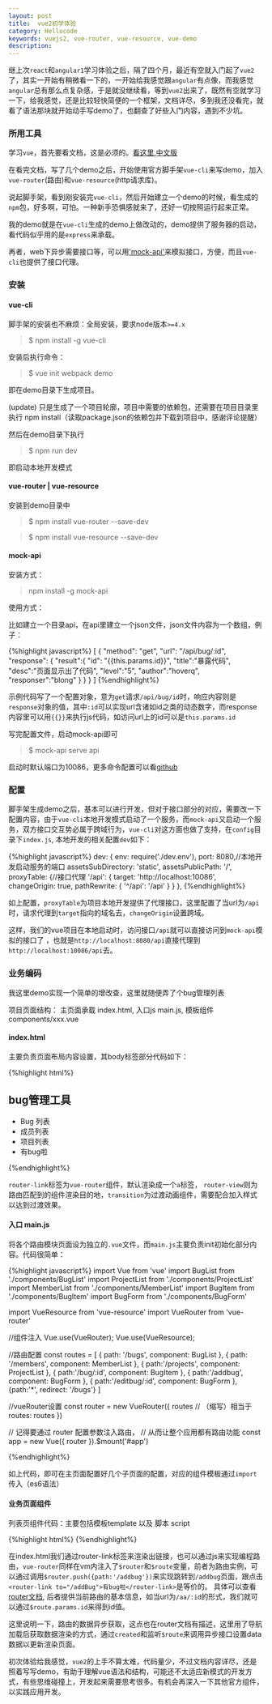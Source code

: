 ```yaml
---
layout: post
title:  vue2初学体验
category: Hellocode
keywords: vuejs2, vue-router, vue-resource, vue-demo
description: 
---
```


继上次`react`和`angular1`学习体验之后，隔了四个月，最近有空就入门起了`vue2`了，其实一开始有稍微看一下的，一开始给我感觉跟`angular`有点像，而我感觉`angular`总有那么点复杂感，于是就没继续看，等到`vue2`出来了，既然有空就学习一下，给我感觉，还是比较轻快简便的一个框架，文档详尽，多到我还没看完，就看了语法那块就开始动手写demo了，也翻查了好些入门内容，遇到不少坑。

### 所用工具

学习`vue`，首先要看文档，这是必须的。[看这里](https://vuejs.org/v2/guide/instance.html),[中文版](https://vuefe.cn/v2/guide/syntax.html)

在看完文档，写了几个demo之后，开始使用官方脚手架`vue-cli`来写demo，加入`vue-router`(路由)和`vue-resource`(http请求库)。

说起脚手架，看到刚安装完`vue-cli`，然后开始建立一个demo的时候，看生成的`npm`包，好多啊，可怕。一种新手恐惧感就来了，还好一切按照运行起来正常。

我的demo就是在`vue-cli`生成的demo上做改动的，demo提供了服务器的启动，看代码似乎用的是`express`来承载。

再者，web下异步需要接口等，可以用['mock-api'](https://github.com/caolvchong/mock-api)来模拟接口，方便，而且`vue-cli`也提供了接口代理。

### 安装

#### vue-cli

脚手架的安装也不麻烦：全局安装，要求node版本`>=4.x`

> $ npm install -g vue-cli 

安装后执行命令：

> $ vue init webpack demo

即在demo目录下生成项目。

(update) 只是生成了一个项目轮廓，项目中需要的依赖包，还需要在项目目录里执行 npm install（读取package.json的依赖包并下载到项目中，感谢评论提醒）

然后在demo目录下执行

> $ npm run dev

即启动本地开发模式

#### vue-router | vue-resource

安装到demo目录中

> $ npm install vue-router --save-dev

> $ npm install vue-resource --save-dev

#### mock-api

安装方式：

> npm install -g mock-api

使用方式：

比如建立一个目录api，在api里建立一个json文件，json文件内容为一个数组，例子：

{%highlight javascript%}
[
	{
        "method": "get",
        "url": "/api/bug/:id",
        "response": {
            "result":{
            	"id": "{{this.params.id}}",
            	"title":"暴露代码",
            	"desc":"页面显示出了代码",
            	"level":"5",
            	"author":"hoverq",
            	"responser":"blong"
            }
        }
    }
]
{%endhighlight%}

示例代码写了一个配置对象，意为`get`请求`/api/bug/id`时，响应内容则是`response`对象的值，其中`:id`可以实现url含诸如id之类的动态数字，而response内容里可以用`{{}}`来执行js代码，如访问url上的id可以是`this.params.id`

写完配置文件，启动mock-api即可

> $ mock-api serve api

启动时默认端口为10086，更多命令配置可以看[github](https://github.com/caolvchong/mock-api)

### 配置

脚手架生成demo之后，基本可以进行开发，但对于接口部分的对应，需要改一下配置内容，由于`vue-cli`本地开发模式启动了一个服务，而`mock-api`又启动一个服务，双方接口交互势必属于跨域行为，`vue-cli`对这方面也做了支持，在`config`目录下`index.js`, 本地开发的相关配置`dev`如下：

{%highlight javascript%}
dev: {
    env: require('./dev.env'),
    port: 8080,//本地开发启动服务的端口
    assetsSubDirectory: 'static',
    assetsPublicPath: '/',
    proxyTable: {//接口代理
        '/api': {
            target: 'http://localhost:10086',
            changeOrigin: true,
            pathRewrite: {
              '^/api': '/api'
            }
          }
    },
{%endhighlight%}

如上配置，`proxyTable`为项目本地开发提供了代理接口，这里配置了当url为`/api`时，请求代理到`target`指向的域名去，`changeOrigin`设置跨域。

这样，我们的vue项目在本地启动时，访问接口`/api`就可以直接访问到`mock-api`模拟的接口了 ，也就是`http://localhost:8080/api`直接代理到`http://localhost:10086/api`去。

### 业务编码

我这里demo实现一个简单的增改查，这里就随便弄了个bug管理列表

项目页面结构：  主页面承载 index.html, 入口js main.js, 模板组件 components/xxx.vue

#### index.html

主要负责页面布局内容设置，其body标签部分代码如下：

{%highlight html%}
<body>
	<div id="app">
	  <section class="column sidebar-left">	
	  	<h1>bug管理工具</h1>  	
		<ul>
			<li>
				<router-link to="/bugs">Bug 列表</router-link>
			</li>
			<li>
				<router-link to="/members">成员列表</router-link>
			</li>
			<li>
				<router-link to="/projects">项目列表</router-link>
			</li>
			<li>
				<router-link to="/addBug">有bug啦</router-link>
			</li>
		</ul>
	  </section>
	  <section class="column main">
		  <transition name="slide">
			  <router-view></router-view>
		  </transition>
	  </section>
	</div>
</body>
{%endhighlight%}

`router-link`标签为`vue-router`组件，默认渲染成一个`a`标签， `router-view`则为路由匹配到的组件渲染目的地，`transition`为过渡动画组件，需要配合加入样式以达到过渡效果。

#### 入口 main.js

将各个路由模块页面设为独立的`.vue`文件，而`main.js`主要负责init初始化部分内容。代码很简单：

{%highlight javascript%}
import Vue from 'vue'
import BugList from './components/BugList'
import ProjectList from './components/ProjectList'
import MemberList from './components/MemberList'
import BugItem from './components/BugItem'
import BugForm from './components/BugForm'

import VueResource from 'vue-resource'
import VueRouter from 'vue-router'

//组件注入
Vue.use(VueRouter);
Vue.use(VueResource);

//路由配置
const routes = [
	{ path: '/bugs', component: BugList },
	{ path: '/members', component: MemberList },
	{
		path:'/projects', 
		component: ProjectList
	},
	{
		path:'/bug/:id',
		component: BugItem
	},
	{
		path:'/addbug',
		component: BugForm
	},
	{
		path:'/editbug/:id',
		component: BugForm
	},
	{path:'*', redirect: '/bugs'}
]

//vueRouter设置
const router = new VueRouter({
  routes // （缩写）相当于 routes: routes
})

// 记得要通过 router 配置参数注入路由，
// 从而让整个应用都有路由功能
const app = new Vue({
  router
}).$mount('#app')

{%endhighlight%}

如上代码，即可在主页面配置好几个子页面的配置，对应的组件模板通过`import`传入（es6语法）

#### 业务页面组件

列表页组件代码：主要包括模板template 以及 脚本 script

{%highlight html%}
<template>
  <div class="bug-list div-for-slide table-list">
    <table class="table table-striped table-bordered" style="text-align:left;">
      <thead>
            <tr>
              <th>Bug标识</th>
              <th>标题</th>
              <th>发起者</th>
              <th>处理者</th>
              <th>所属项目</th>
              <th>详情</th>
            </tr>
            </thead>
            <tbody>
            <tr v-for='bug in bugs'>
              <td>{{bug.id}}</td>
              <td>{{bug.title}}</td>
              <td>{{bug.author}}</td>
              <td>{{bug.responser}}</td>
              <td><router-link :to="'/bug/'+bug.id">Bugs</router-link></td>
              <td><router-link :to="'/bug/'+bug.id">详情</router-link></td>
            </tr>
            </tbody>
    </table>
    <button @click.prevent="$router.push({path:'/addbug'})" class="btn btn-info">新增bug</button>
  </div>
</template>
<script>
export default {
  name: 'buglist',
  data:function(){
      return {
        bugs:{

        }
      }
  },
  created:function(){
    this.fetchData();
  },
  methods:{
    fetchData:function(){
      //vue-resource 在vm实例中注入了$http方法，可直接用
      this.$http.get('/api/getBugs').then((response) => {
        
        this.bugs = response.body.result.data;
        
      }, (response) => {
        console.log('error');
      });
    }
  },
  watch:{
    '$route':'fetchData'
  }
}
</script>
{%endhighlight%}

在index.html我们通过router-link标签来渲染出链接，也可以通过js来实现编程路由，`vue-router`同样在vm内注入了`$router`和`$route`变量，前者为路由实例，可以通过调用`$router.push({path:'/addbug'})`来实现跳转到`/addbug`页面，跟点击 `<router-link to="/addBug">有bug啦</router-link>`是等价的。 具体可以查看[router文档](http://router.vuejs.org/zh-cn/essentials/navigation.html), 后者提供当前路由的基本信息，如当url为`/aa/:id`的形式，我们就可以通过`$route.params.id`来得到id值。

这里说明一下，路由的数据异步获取，这点也在router文档有描述，这里用了导航加载后获取数据渲染的方式，通过`created`和监听`$route`来调用异步接口设置data数据以更新渲染页面。

初次体验给我感觉，`vue2`的上手不算太难，代码量少，不过文档内容详尽，还是照着写写demo，有助于理解vue语法和结构，可能还不太适应新模式的开发方式，有些思维碰撞上，开发起来需要思考很多。有机会再深入一下其他官方组件，以实践应用开发。

